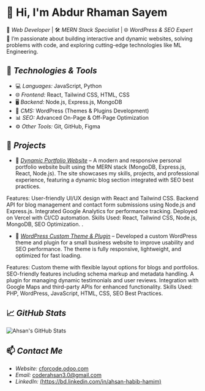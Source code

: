 # 👋 Hi, I'm Abdur Rhaman Sayem

🎯 *Web Developer* | 🛠 *MERN Stack Specialist* | 🌐 *WordPress & SEO Expert*  
🚀 I’m passionate about building interactive and dynamic websites, solving problems with code, and exploring cutting-edge technologies like ML Engineering.  

## 🔧 *Technologies & Tools*
- 💻 *Languages:* JavaScript, Python  
- 🌐 *Frontend:* React, Tailwind CSS, HTML, CSS  
- 🖥 *Backend:* Node.js, Express.js, MongoDB  
- 🎨 *CMS:* WordPress (Themes & Plugins Development)  
- 📊 *SEO:* Advanced On-Page & Off-Page Optimization  
- ⚙ *Other Tools:* Git, GitHub, Figma  

## 💼 *Projects*
- 🌟 [*Dynamic Portfolio Website*](#) – A modern and responsive personal portfolio website built using the MERN stack (MongoDB, Express.js, React, Node.js). The site showcases my skills, projects, and professional experience, featuring a dynamic blog section integrated with SEO best practices.

Features:
User-friendly UI/UX design with React and Tailwind CSS.
Backend API for blog management and contact form submissions using Node.js and Express.js.
Integrated Google Analytics for performance tracking.
Deployed on Vercel with CI/CD automation.
Skills Used: React, Tailwind CSS, Node.js, MongoDB, SEO Optimization.
.  
- 🌟 [*WordPress Custom Theme & Plugin*](#) – Developed a custom WordPress theme and plugin for a small business website to improve usability and SEO performance. The theme is fully responsive, lightweight, and optimized for fast loading.

Features:
Custom theme with flexible layout options for blogs and portfolios.
SEO-friendly features including schema markup and metadata handling.
A plugin for managing dynamic testimonials and user reviews.
Integration with Google Maps and third-party APIs for enhanced functionality.
Skills Used: PHP, WordPress, JavaScript, HTML, CSS, SEO Best Practices.
 

## 📈 *GitHub Stats*
![Ahsan's GitHub Stats](https://github-readme-stats.vercel.app/api?username=AhsanHabib&show_icons=true&theme=radical)

## 📫 *Contact Me*
- *Website:* [cforcode.odoo.com](#)  
- *Email:* coderahsan3.0@gmail.com  
- *LinkedIn:* [(https://bd.linkedin.com/in/ahsan-habib-hamim)](#)  
